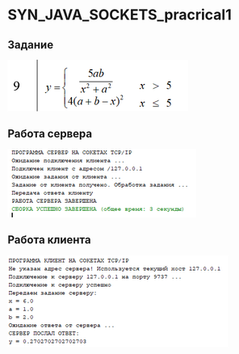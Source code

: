 # SYN_JAVA_SOCKETS_pracrical1
## Задание
![Image alt](https://github.com/YekaterinaSuslova/SYN_JAVA_SOCKETS_pracrical1/raw/master/screen1.png)
## Работа сервера
![Image alt](https://github.com/YekaterinaSuslova/SYN_JAVA_SOCKETS_pracrical1/raw/master/screen2.png)
## Работа клиента
![Image alt](https://github.com/YekaterinaSuslova/SYN_JAVA_SOCKETS_pracrical1/raw/master/screen3.png)
